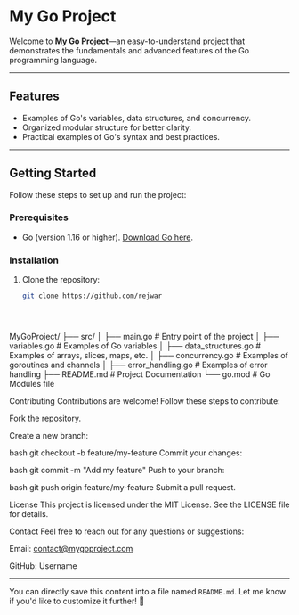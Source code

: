 # My Go Project

Welcome to **My Go Project**—an easy-to-understand project that demonstrates the fundamentals and advanced features of the Go programming language.

---

## Features

- Examples of Go's variables, data structures, and concurrency.
- Organized modular structure for better clarity.
- Practical examples of Go's syntax and best practices.

---

## Getting Started

Follow these steps to set up and run the project:

### Prerequisites

- Go (version 1.16 or higher). [Download Go here](https://golang.org/dl/).

### Installation

1. Clone the repository:
   ```bash
   git clone https://github.com/rejwar





MyGoProject/
├── src/
│   ├── main.go            # Entry point of the project
│   ├── variables.go       # Examples of Go variables
│   ├── data_structures.go # Examples of arrays, slices, maps, etc.
│   ├── concurrency.go     # Examples of goroutines and channels
│   ├── error_handling.go  # Examples of error handling
├── README.md              # Project Documentation
└── go.mod                 # Go Modules file





Contributing
Contributions are welcome! Follow these steps to contribute:

Fork the repository.

Create a new branch:

bash
git checkout -b feature/my-feature
Commit your changes:

bash
git commit -m "Add my feature"
Push to your branch:

bash
git push origin feature/my-feature
Submit a pull request.

License
This project is licensed under the MIT License. See the LICENSE file for details.

Contact
Feel free to reach out for any questions or suggestions:

Email: contact@mygoproject.com

GitHub: Username


---

You can directly save this content into a file named `README.md`. Let me know if you'd like to customize it further! 🚀





